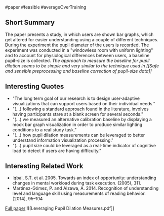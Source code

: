 #paper #feasible #averageOverTraining 

## Short Summary ##
The paper presents a study, in which users are shown bar graphs, which get altered for easier understanding using a couple of different techniques. During the experiment the pupil diameter of the users is recorded.
The experiment was conducted in a "windowless room with uniform lighting" and to account for physiological differences between users, a baseline pupil-size is collected.
*The approach to measure the baseline for pupil dilation seems to be simple and very similar to the technique used in [[Safe and sensible preprocessing and baseline correction of pupil-size data]]*

## Interesting Quotes ##
- "The long term goal of our research is to design user-adaptive visualizations that can support users based on their individual needs."
- "(...) following a standard approach found in the literature, involves having participants stare at a blank screen for several seconds."
- "(...) we measured an alternative calibration baseline by displaying a mock bar graph visualization in order to produce similar lighting conditions to a real study task."
- "(...) how pupil dilation measurements can be leveraged to better understand information visualization processing."
- "(...) pupil size could be leveraged as a real-time indicator of cognitive load to detect if users are having difficulty."

## Interesting Related Work ##
- Iqbal, S.T. et al. 2005. Towards an index of opportunity: understanding changes in mental workload during task execution. (2005), 311.
- Martínez-Gómez, P. and Aizawa, A. 2014. Recognition of understanding level and language skill using measurements of reading behavior. (2014), 95–104

[Full paper](https://dl.acm.org/doi/10.1145/3099023.3099059) ![[Leveraging Pupil Dilation Measures.pdf]]